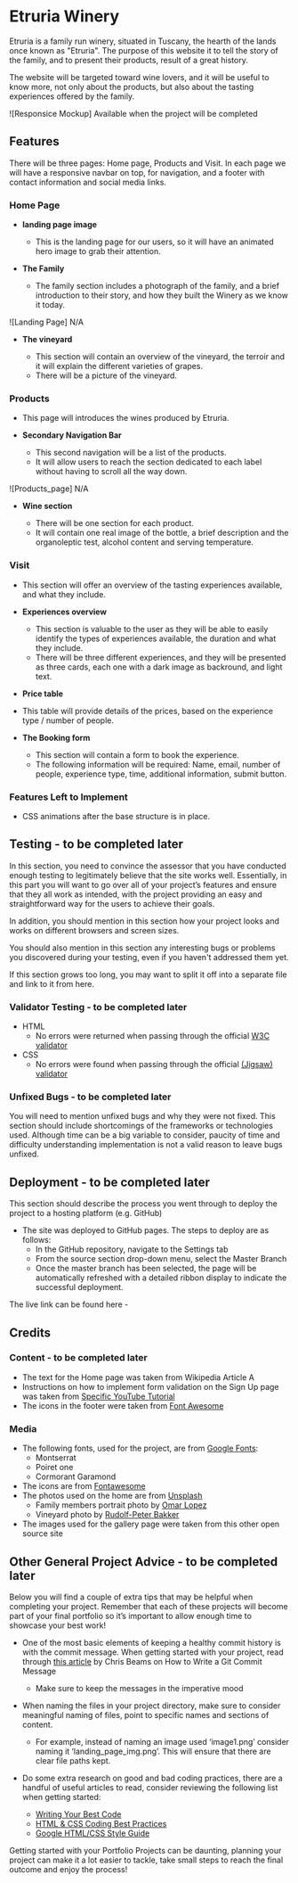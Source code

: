 # Etruria Winery

Etruria is a family run winery, situated in Tuscany, the hearth of the lands once known as "Etruria".
The purpose of this website it to tell the story of the family, and to present their products, result of a great history. 

The website will be targeted toward wine lovers, and it will be useful to know more, not only about the products, but also about the tasting experiences offered by the family. 

![Responsice Mockup] Available when the project will be completed

## Features 

There will be three pages: Home page, Products and Visit.
In each page we will have a responsive navbar on top, for navigation, and a footer with contact information and social media links.

### Home Page

- __landing page image__

  - This is the landing page for our users, so it will have an animated hero image to grab their attention.

- __The Family__

  - The family section includes a photograph of the family, and a brief introduction to their story, and how they built the Winery as we know it today.

![Landing Page] N/A

- __The vineyard__

  - This section will contain an overview of the vineyard, the terroir and it will explain the different varieties of grapes.
  - There will be a picture of the vineyard.

### Products

  - This page will introduces the wines produced by Etruria.

- __Secondary Navigation Bar__

  - This second navigation will be a list of the products. 
  - It will allow users to reach the section dedicated to each label without having to scroll all the way down.

![Products_page] N/A

- __Wine section__ 

  - There will be one section for each product.
  - It will contain one real image of the bottle, a brief description and the organoleptic test, alcohol content and serving temperature.

### Visit

  - This section will offer an overview of the tasting experiences available, and what they include.

- __Experiences overview__ 

  - This section is valuable to the user as they will be able to easily identify the types of experiences available, the duration and what they include. 
  - There will be three different experiences, and they will be presented as three cards, each one with a dark image as backround, and light text.

- __Price table__ 

- This table will provide details of the prices, based on the experience type / number of people.


- __The Booking form__

  - This section will contain a form to book the experience.
  - The following information will be required: Name, email, number of people, experience type, time, additional information, submit button.

### Features Left to Implement

- CSS animations after the base structure is in place.

## Testing - to be completed later

In this section, you need to convince the assessor that you have conducted enough testing to legitimately believe that the site works well. Essentially, in this part you will want to go over all of your project’s features and ensure that they all work as intended, with the project providing an easy and straightforward way for the users to achieve their goals.

In addition, you should mention in this section how your project looks and works on different browsers and screen sizes.

You should also mention in this section any interesting bugs or problems you discovered during your testing, even if you haven't addressed them yet.

If this section grows too long, you may want to split it off into a separate file and link to it from here.


### Validator Testing - to be completed later

- HTML
  - No errors were returned when passing through the official [W3C validator](https://validator.w3.org/nu/?doc=https%3A%2F%2Fcode-institute-org.github.io%2Flove-running-2.0%2Findex.html)
- CSS
  - No errors were found when passing through the official [(Jigsaw) validator](https://jigsaw.w3.org/css-validator/validator?uri=https%3A%2F%2Fvalidator.w3.org%2Fnu%2F%3Fdoc%3Dhttps%253A%252F%252Fcode-institute-org.github.io%252Flove-running-2.0%252Findex.html&profile=css3svg&usermedium=all&warning=1&vextwarning=&lang=en#css)

### Unfixed Bugs - to be completed later

You will need to mention unfixed bugs and why they were not fixed. This section should include shortcomings of the frameworks or technologies used. Although time can be a big variable to consider, paucity of time and difficulty understanding implementation is not a valid reason to leave bugs unfixed. 

## Deployment - to be completed later

This section should describe the process you went through to deploy the project to a hosting platform (e.g. GitHub) 

- The site was deployed to GitHub pages. The steps to deploy are as follows: 
  - In the GitHub repository, navigate to the Settings tab 
  - From the source section drop-down menu, select the Master Branch
  - Once the master branch has been selected, the page will be automatically refreshed with a detailed ribbon display to indicate the successful deployment. 

The live link can be found here - 


## Credits 

### Content - to be completed later

- The text for the Home page was taken from Wikipedia Article A
- Instructions on how to implement form validation on the Sign Up page was taken from [Specific YouTube Tutorial](https://www.youtube.com/)
- The icons in the footer were taken from [Font Awesome](https://fontawesome.com/)

### Media

- The following fonts, used for the project, are from [Google Fonts](https://fonts.google.com/):
  - Montserrat
  - Poiret one
  - Cormorant Garamond
- The icons are from [Fontawesome](https://fontawesome.com/)
- The photos used on the home are from [Unsplash](https://unsplash.com/)
  - Family members portrait photo by [Omar Lopez](https://unsplash.com/@omarlopez1?utm_source=unsplash&utm_medium=referral&utm_content=creditCopyText)
  - Vineyard photo by [Rudolf-Peter Bakker](https://unsplash.com/@rudolf_peter_bakker?utm_source=unsplash&utm_medium=referral&utm_content=creditCopyText)
- The images used for the gallery page were taken from this other open source site



## Other General Project Advice - to be completed later

Below you will find a couple of extra tips that may be helpful when completing your project. Remember that each of these projects will become part of your final portfolio so it’s important to allow enough time to showcase your best work! 

- One of the most basic elements of keeping a healthy commit history is with the commit message. When getting started with your project, read through [this article](https://chris.beams.io/posts/git-commit/) by Chris Beams on How to Write  a Git Commit Message 
  - Make sure to keep the messages in the imperative mood 

- When naming the files in your project directory, make sure to consider meaningful naming of files, point to specific names and sections of content.
  - For example, instead of naming an image used ‘image1.png’ consider naming it ‘landing_page_img.png’. This will ensure that there are clear file paths kept. 

- Do some extra research on good and bad coding practices, there are a handful of useful articles to read, consider reviewing the following list when getting started:
  - [Writing Your Best Code](https://learn.shayhowe.com/html-css/writing-your-best-code/)
  - [HTML & CSS Coding Best Practices](https://medium.com/@inceptiondj.info/html-css-coding-best-practice-fadb9870a00f)
  - [Google HTML/CSS Style Guide](https://google.github.io/styleguide/htmlcssguide.html#General)

Getting started with your Portfolio Projects can be daunting, planning your project can make it a lot easier to tackle, take small steps to reach the final outcome and enjoy the process! 
